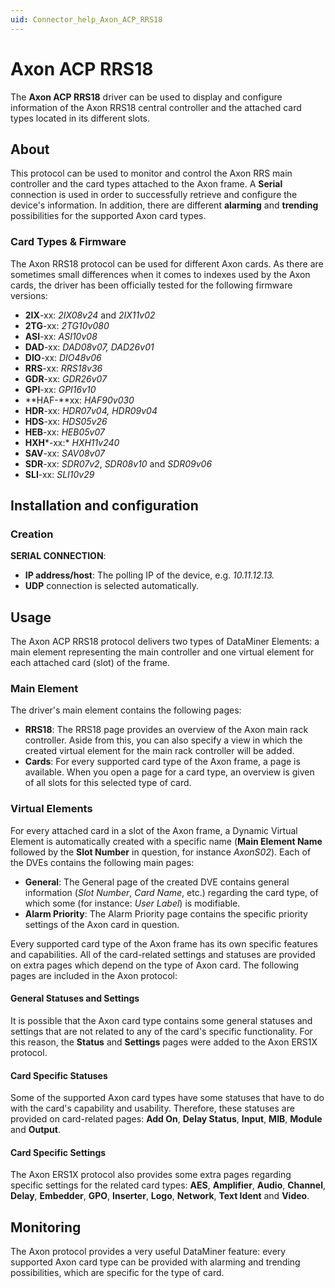 ```yaml
---
uid: Connector_help_Axon_ACP_RRS18
---
```


# Axon ACP RRS18

The **Axon ACP RRS18** driver can be used to display and configure information of the Axon RRS18 central controller and the attached card types located in its different slots.

## About

This protocol can be used to monitor and control the Axon RRS main controller and the card types attached to the Axon frame. A **Serial** connection is used in order to successfully retrieve and configure the device's information. In addition, there are different **alarming** and **trending** possibilities for the supported Axon card types.

### Card Types & Firmware

The Axon RRS18 protocol can be used for different Axon cards. As there are sometimes small differences when it comes to indexes used by the Axon cards, the driver has been officially tested for the following firmware versions:

- **2IX**-xx: *2IX08v24* and *2IX11v02*
- **2TG**-xx: *2TG10v080*
- **ASI**-xx: *ASI10v08*
- **DAD**-xx: *DAD08v07, DAD26v01*
- **DIO**-xx: *DIO48v06*
- **RRS**-xx: *RRS18v36*
- **GDR**-xx: *GDR26v07*
- **GPI**-xx: *GPI16v10*
- **HAF-**xx: *HAF90v030*
- **HDR**-xx: *HDR07v04, HDR09v04*
- **HDS**-xx: *HDS05v26*
- **HEB**-xx: *HEB05v07*
- **HXH***-xx:* *HXH11v240*
- **SAV**-xx: *SAV08v07*
- **SDR**-xx: *SDR07v2*, *SDR08v10* and *SDR09v06*
- **SLI**-xx: *SLI10v29*

## Installation and configuration

### Creation

**SERIAL CONNECTION**:

- **IP address/host**: The polling IP of the device, e.g. *10.11.12.13.*
- **UDP** connection is selected automatically.

## Usage

The Axon ACP RRS18 protocol delivers two types of DataMiner Elements: a main element representing the main controller and one virtual element for each attached card (slot) of the frame.

### Main Element

The driver's main element contains the following pages:

- **RRS18**: The RRS18 page provides an overview of the Axon main rack controller. Aside from this, you can also specify a view in which the created virtual element for the main rack controller will be added.
- **Cards**: For every supported card type of the Axon frame, a page is available. When you open a page for a card type, an overview is given of all slots for this selected type of card.

### Virtual Elements

For every attached card in a slot of the Axon frame, a Dynamic Virtual Element is automatically created with a specific name (**Main Element Name** followed by the **Slot Number** in question, for instance *AxonS02*). Each of the DVEs contains the following main pages:

- **General**: The General page of the created DVE contains general information (*Slot Number*, *Card Name*, etc.) regarding the card type, of which some (for instance: *User Label*) is modifiable.
- **Alarm Priority**: The Alarm Priority page contains the specific priority settings of the Axon card in question.

Every supported card type of the Axon frame has its own specific features and capabilities. All of the card-related settings and statuses are provided on extra pages which depend on the type of Axon card. The following pages are included in the Axon protocol:

#### General Statuses and Settings

It is possible that the Axon card type contains some general statuses and settings that are not related to any of the card's specific functionality. For this reason, the **Status** and **Settings** pages were added to the Axon ERS1X protocol.

#### Card Specific Statuses

Some of the supported Axon card types have some statuses that have to do with the card's capability and usability. Therefore, these statuses are provided on card-related pages: **Add On**, **Delay Status**, **Input**, **MIB**, **Module** and **Output**.

#### Card Specific Settings

The Axon ERS1X protocol also provides some extra pages regarding specific settings for the related card types: **AES**, **Amplifier**, **Audio**, **Channel**, **Delay**, **Embedder**, **GPO**, **Inserter**, **Logo**, **Network**, **Text Ident** and **Video**.

## Monitoring

The Axon protocol provides a very useful DataMiner feature: every supported Axon card type can be provided with alarming and trending possibilities, which are specific for the type of card.

